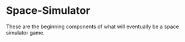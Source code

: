 # Space-Simulator
These are the beginning components of what will eventually be a space simulator game.
